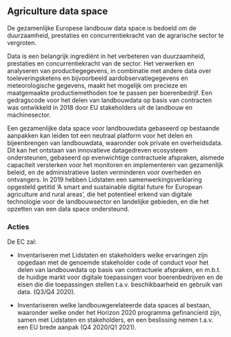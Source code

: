## Agriculture data space
De gezamenlijke Europese landbouw data space is bedoeld om de duurzaamheid, prestaties en concurrentiekracht van de agrarische sector te vergroten.

Data is een belangrijk ingrediënt in het verbeteren van duurzaamheid, prestaties en concurrentiekracht van de sector. Het verwerken en analyseren van productiegegevens, in combinatie met andere data over toeleveringsketens en bijvoorbeeld aardobservatiegegevens en meteorologische gegevens, maakt het mogelijk om precieze en maatgemaakte productiemethoden toe te passen per boerenbedrijf. Een gedragscode voor het delen van landbouwdata op basis van contracten was ontwikkeld in 2018 door EU stakeholders uit de landbouw en machinesector.

Een gezamenlijke data space voor landbouwdata gebaseerd op bestaande aanpakken kan leiden tot een neutraal platform voor het delen en bijeenbrengen van landbouwdata, waaronder ook private en overheidsdata. Dit kan het ontstaan van innovatieve datagedreven ecosysteem ondersteunen, gebaseerd op evenwichtige contractuele afspraken, alsmede capaciteit versterken voor het monitoren en implementeren van gezamenlijk beleid, en de administratieve lasten verminderen voor overheden en ontvangers. In 2019 hebben Lidstaten een samenwerkingsverklaring opgesteld getitld ‘A smart and sustainable digital future for European agriculture and rural areas’, die het potentieel erkend van digitale technologie voor de landbouwsector en landelijke gebieden, en die het opzetten van een data space ondersteund.

### Acties
De EC zal:

* Inventariseren met Lidstaten en stakeholders welke ervaringen zijn opgedaan met de genoemde stakeholder code of conduct voor het delen van landbouwdata op basis van contractuele afspraken, en m.b.t. de huidige markt voor digitale toepassingen voor boerenbedrijven en de eisen die die toepassingen stellen t.a.v. beschikbaarheid en gebruik van data. (Q3/Q4 2020).

* Inventariseren welke landbouwgerelateerde data spaces al bestaan, waaronder welke onder het Horizon 2020 programma gefinancierd zijn, samen met Lidstaten en stakeholders, en een beslissing nemen t.a.v. een EU brede aanpak (Q4 2020/Q1 2021).
